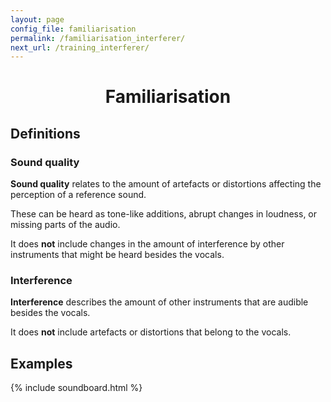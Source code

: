 ```yaml
---
layout: page
config_file: familiarisation
permalink: /familiarisation_interferer/ 
next_url: /training_interferer/
---
```


<h1 style="text-align: center;">Familiarisation</h1>

## Definitions

### Sound quality
**Sound quality** relates to the amount of artefacts or distortions affecting
the perception of a reference sound.

These can be heard as tone-like additions, abrupt changes in loudness, or
missing parts of the audio.

It does **not** include changes in the amount of interference by other
instruments that might be heard besides the vocals.

### Interference
**Interference** describes the amount of other instruments that are audible
besides the vocals.

It does **not** include artefacts or distortions that belong to the vocals.

## Examples

{% include soundboard.html %}
